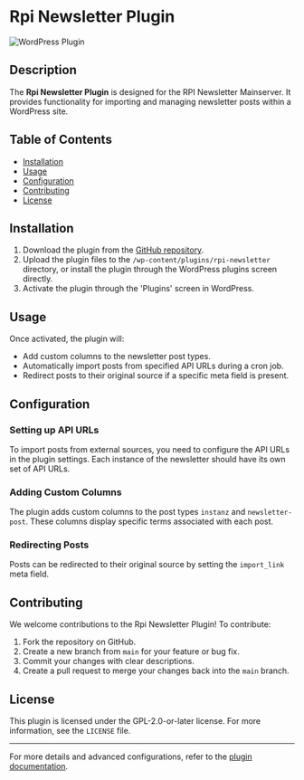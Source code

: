 # Rpi Newsletter Plugin

![WordPress Plugin](https://img.shields.io/badge/WordPress-Plugin-brightgreen.svg)

## Description
The **Rpi Newsletter Plugin** is designed for the RPI Newsletter Mainserver. It provides functionality for importing and managing newsletter posts within a WordPress site.

## Table of Contents
- [Installation](#installation)
- [Usage](#usage)
- [Configuration](#configuration)
- [Contributing](#contributing)
- [License](#license)

## Installation

1. Download the plugin from the [GitHub repository](https://github.com/rpi-virtuell/rpi-newsletter).
2. Upload the plugin files to the `/wp-content/plugins/rpi-newsletter` directory, or install the plugin through the WordPress plugins screen directly.
3. Activate the plugin through the 'Plugins' screen in WordPress.

## Usage

Once activated, the plugin will:
- Add custom columns to the newsletter post types.
- Automatically import posts from specified API URLs during a cron job.
- Redirect posts to their original source if a specific meta field is present.

## Configuration

### Setting up API URLs
To import posts from external sources, you need to configure the API URLs in the plugin settings. Each instance of the newsletter should have its own set of API URLs.

### Adding Custom Columns
The plugin adds custom columns to the post types `instanz` and `newsletter-post`. These columns display specific terms associated with each post.

### Redirecting Posts
Posts can be redirected to their original source by setting the `import_link` meta field.

## Contributing

We welcome contributions to the Rpi Newsletter Plugin! To contribute:

1. Fork the repository on GitHub.
2. Create a new branch from `main` for your feature or bug fix.
3. Commit your changes with clear descriptions.
4. Create a pull request to merge your changes back into the `main` branch.

## License

This plugin is licensed under the GPL-2.0-or-later license. For more information, see the `LICENSE` file.

---

For more details and advanced configurations, refer to the [plugin documentation](https://github.com/rpi-virtuell/rpi-newsletter).
